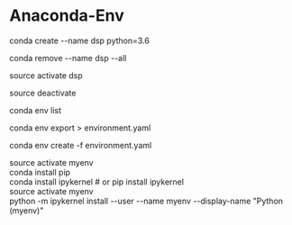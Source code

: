 # Anaconda-Env

conda create --name dsp python=3.6

conda remove --name dsp --all

source activate dsp

source deactivate

conda env list

conda env export &gt; environment.yaml

conda env create -f environment.yaml

source activate myenv  
conda install pip  
conda install ipykernel \# or pip install ipykernel  
source activate myenv  
python -m ipykernel install --user --name myenv --display-name "Python \(myenv\)"

